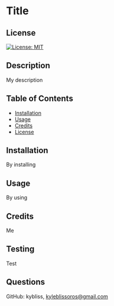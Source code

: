 # Title
## License
  [![License: MIT](https://img.shields.io/badge/License-MIT-yellow.svg)](https://opensource.org/licenses/MIT)
## Description
  My description
## Table of Contents

- [Installation](#installation)
- [Usage](#usage)
- [Credits](#credits)
- [License](#license)

## Installation
  By installing
## Usage
  By using
## Credits
  Me
## Testing
  Test
## Questions
  GitHub: kybliss, kyleblissoros@gmail.com

